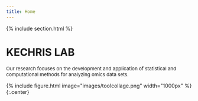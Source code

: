 ```yaml
---
title: Home
---
```

{%
  include section.html
%}

# KECHRIS LAB

<font size = "2"> Our research focuses on the development and application of statistical and computational methods for analyzing omics data 
sets.
</font> 

{%
  include figure.html
  image="images/toolcollage.png"
  width="1000px"
%}
{:.center} 
